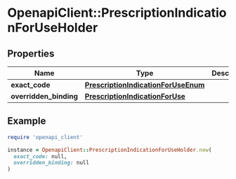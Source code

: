 # OpenapiClient::PrescriptionIndicationForUseHolder

## Properties

| Name | Type | Description | Notes |
| ---- | ---- | ----------- | ----- |
| **exact_code** | [**PrescriptionIndicationForUseEnum**](PrescriptionIndicationForUseEnum.md) |  | [optional] |
| **overridden_binding** | [**PrescriptionIndicationForUse**](PrescriptionIndicationForUse.md) |  | [optional] |

## Example

```ruby
require 'openapi_client'

instance = OpenapiClient::PrescriptionIndicationForUseHolder.new(
  exact_code: null,
  overridden_binding: null
)
```

